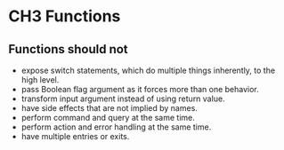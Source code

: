 # CH3 Functions

## Functions should not
*   expose switch statements, which do multiple things inherently, to the high level.
*   pass Boolean flag argument as it forces more than one behavior.
*   transform input argument instead of using return value.
*   have side effects that are not implied by names.
*   perform command and query at the same time.
*   perform action and error handling at the same time.
*   have multiple entries or exits.
